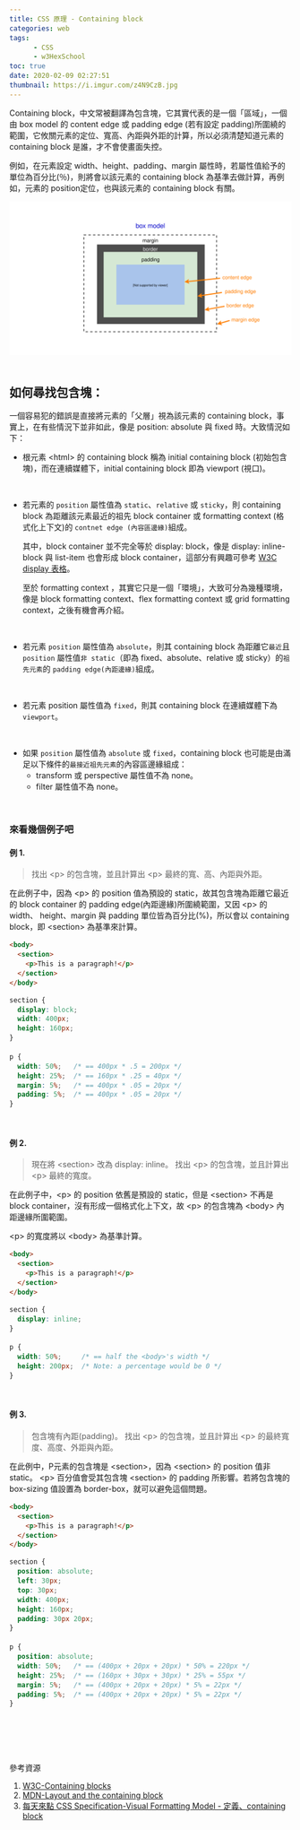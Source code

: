 ```yaml
---
title: CSS 原理 - Containing block
categories: web
tags: 
      - CSS
      - w3HexSchool
toc: true
date: 2020-02-09 02:27:51
thumbnail: https://i.imgur.com/z4N9CzB.jpg
---
```


Containing block，中文常被翻譯為包含塊，它其實代表的是一個「區域」，一個由 box model 的 content edge 或 padding edge (若有設定 padding)所圍繞的範圍，它攸關元素的定位、寬高、內距與外距的計算，所以必須清楚知道元素的 containing block 是誰，才不會使畫面失控。

<!-- more -->

例如，在元素設定 width、height、padding、margin 屬性時，若屬性值給予的單位為百分比(％)，則將會以該元素的 containing block 為基準去做計算，再例如，元素的 position定位，也與該元素的 containing block 有關。

![box model](./Containing-block/box-model.svg)
<br></br>

## 如何尋找包含塊：
一個容易犯的錯誤是直接將元素的「父層」視為該元素的 containing block，事實上，在有些情況下並非如此，像是 position: absolute 與 fixed 時。大致情況如下：

* 根元素 \<html> 的 containing block 稱為 initial containing block (初始包含塊)，而在連續媒體下，initial containing block 即為 viewport (視口)。
<br>

* 若元素的 `position` 屬性值為 `static`、`relative` 或 `sticky`，則 containing block 為距離該元素最近的祖先 block container 或 formatting context (格式化上下文)的 `contnet edge (內容區邊緣)`組成。

   其中，block container 並不完全等於 display: block，像是 display: inline-block 與 list-item 也會形成 block container，這部分有興趣可參考 [W3C display 表格](https://www.w3.org/TR/css-display-3/#the-display-properties)。

    至於 formatting context ，其實它只是一個「環境」，大致可分為幾種環境，像是 block formatting context、flex formatting context 或 grid formatting context，之後有機會再介紹。
<br>

* 若元素 `position` 屬性值為 `absolute`，則其 containing block 為距離它`最近`且 `position` 屬性值`非 static`（即為 fixed、absolute、relative 或 sticky）的`祖先元素`的 `padding edge(內距邊緣)`組成。
<br>

* 若元素 position 屬性值為 `fixed`，則其 containing block 在連續媒體下為 `viewport`。
<br>

* 如果 `position` 屬性值為 `absolute` 或 `fixed`，containing block 也可能是由滿足以下條件的`最接近祖先元素`的內容區邊緣組成：
  * transform 或 perspective 屬性值不為 none。
  * filter 屬性值不為 none。


<br>

### 來看幾個例子吧

#### 例 1.

> 找出 \<p> 的包含塊，並且計算出 \<p> 最終的寬、高、內距與外距。

在此例子中，因為 \<p> 的 position 值為預設的 static，故其包含塊為距離它最近的 block container 的 padding edge(內距邊緣)所圍繞範圍，又因 \<p> 的 width、 height、margin 與 padding 單位皆為百分比(%)，所以會以 containing block，即 \<section> 為基準來計算。

```html
<body>
  <section>
    <p>This is a paragraph!</p>
  </section>
</body>
```
```css
section {
  display: block;
  width: 400px;
  height: 160px;
}

p {
  width: 50%;   /* == 400px * .5 = 200px */
  height: 25%;  /* == 160px * .25 = 40px */
  margin: 5%;   /* == 400px * .05 = 20px */
  padding: 5%;  /* == 400px * .05 = 20px */
}
```

<br>

#### 例 2.
> 現在將 \<section> 改為 display: inline。
> 找出 \<p> 的包含塊，並且計算出 \<p> 最終的寬度。

在此例子中，\<p> 的 position 依舊是預設的 static，但是 \<section> 不再是 block container，沒有形成一個格式化上下文，故 \<p> 的包含塊為 \<body> 內距邊緣所圍範圍。

\<p> 的寬度將以 \<body> 為基準計算。

```html
<body>
  <section>
    <p>This is a paragraph!</p>
  </section>
</body>
```

```css
section {
  display: inline;
}

p {
  width: 50%;     /* == half the <body>'s width */
  height: 200px;  /* Note: a percentage would be 0 */
}
```

<br>

#### 例 3.
> 包含塊有內距(padding)。
> 找出 \<p> 的包含塊，並且計算出 \<p> 的最終寬度、高度、外距與內距。


在此例中，P元素的包含塊是 \<section>，因為 \<section> 的  position 值非 static。
\<p> 百分值會受其包含塊 \<section> 的 padding 所影響。若將包含塊的 box-sizing 值設置為 border-box，就可以避免這個問題。
```html
<body>
  <section>
    <p>This is a paragraph!</p>
  </section>
</body>
```

```css
section {
  position: absolute;
  left: 30px;
  top: 30px;
  width: 400px;
  height: 160px;
  padding: 30px 20px;
}

p {
  position: absolute;
  width: 50%;   /* == (400px + 20px + 20px) * 50% = 220px */
  height: 25%;  /* == (160px + 30px + 30px) * 25% = 55px */
  margin: 5%;   /* == (400px + 20px + 20px) * 5% = 22px */
  padding: 5%;  /* == (400px + 20px + 20px) * 5% = 22px */
}
```

<br></br>
<br></br>

參考資源
1. [W3C-Containing blocks](https://www.w3.org/TR/CSS2/visuren.html#block-boxes)
2. [MDN-Layout and the containing block](https://developer.mozilla.org/en-US/docs/Web/CSS/Containing_block)
3. [每天來點 CSS Specification-Visual Formatting Model - 定義、containing block](https://ithelp.ithome.com.tw/articles/10220938)

